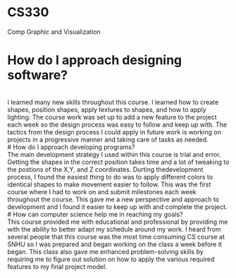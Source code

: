 # CS330
 Comp Graphic and Visualization
<br/>
# How do I approach designing software?
<br/>
I learned many new skills throughout this course. I learned how to create shapes, position shapes, apply textures to shapes, and how to apply lighting. The course work was set up to add a new feature to the project each week so the design process was easy to follow and keep up with. The tactics from the design process I could apply in future work is working on projects in a progressive manner and taking care of tasks as needed.
<br/>
# How do I approach developing programs?
<br/>
The main development strategy I used within this course is trial and error. Getting the shapes in the correct position takes time and a lot of tweaking to the postions of the X,Y, and Z coordinates. Durting thedevelopment process, I found the easiest thing to do was to apply different colors to identical shapes to make movement easier to follow. This was the first course where I had to work on and submit milestones each week throughout the course. This gave me a new perspective and approach to development and I found it easier to keep up with and complete the project.
<br/>
# How can computer science help me in reaching my goals?
<br/>
This course provided me with educational and professional by providing me with the ability to better adapt my schedule around my work. I heard from several people that this course was the most time consuming CS course at SNHU so I was prepared and began working on the class a week before it began. This class also gave me enhanced problem-solving skills by requiring me to figure out solution on how to apply the various required features to my final project model.
